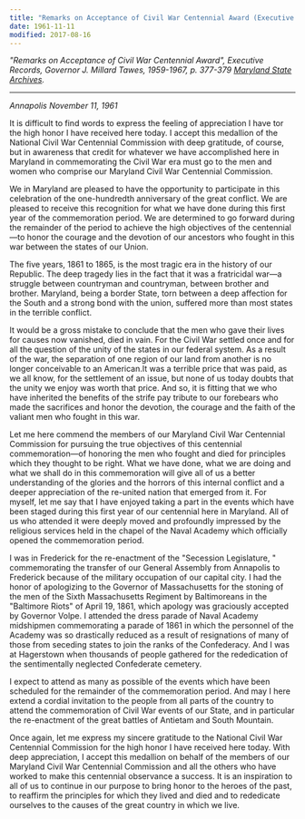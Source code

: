 ```yaml
---
title: "Remarks on Acceptance of Civil War Centennial Award (Executive Records, Governor J. Millard Tawes, 1959-1967, p. 377-379)"
date: 1961-11-11
modified: 2017-08-16
---
```


*"Remarks on Acceptance of Civil War Centennial Award", Executive Records, Governor J. Millard Tawes, 1959-1967, p. 377-379 [Maryland State Archives](http://msa.maryland.gov/megafile/msa/speccol/sc2900/sc2908/000001/000082/html/am82a--377.html).*

---

*Annapolis*
*November 11, 1961*

It is difficult to find words to express the feeling of appreciation I have tor the high honor I have received here today. I accept this medallion of the National Civil War Centennial Commission with deep gratitude, of course, but in awareness that credit for whatever we have accomplished here in Maryland in commemorating the Civil War era must go to the men and women who comprise our Maryland Civil War Centennial Commission.

We in Maryland are pleased to have the opportunity to participate in this celebration of the one-hundredth anniversary of the great conflict. We are pleased to receive this recognition for what we have done during this first year of the commemoration period. We are determined to go forward during the remainder of the period to achieve the high objectives of the centennial—to honor the courage and the devotion of our ancestors who fought in this war between the states of our Union.

The five years, 1861 to 1865, is the most tragic era in the history of our Republic. The deep tragedy lies in the fact that it was a fratricidal war—a struggle between countryman and countryman, between brother and brother. Maryland, being a border State, torn between a deep affection for the South and a strong bond with the union, suffered more than most states in the terrible conflict.

It would be a gross mistake to conclude that the men who gave their lives for causes now vanished, died in vain. For the Civil War settled once and for all the question of the unity of the states in our federal system. As a result of the war, the separation of one region of our land from another is no longer conceivable to an American.It was a terrible price that was paid, as we all know, for the settlement of an issue, but none of us today doubts that the unity we enjoy was worth that price. And so, it is fitting that we who have inherited the benefits of the strife pay tribute to our forebears who made the sacrifices and honor the devotion, the courage and the faith of the valiant men who fought in this war.

Let me here commend the members of our Maryland Civil War Centennial Commission for pursuing the true objectives of this centennial commemoration—of honoring the men who fought and died for principles which they thought to be right. What we have done, what we are doing and what we shall do in this commemoration will give all of us a better understanding of the glories and the horrors of this internal conflict and a deeper appreciation of the re-united nation that emerged from it. For myself, let me say that I have enjoyed taking a part in the events which have been staged during this first year of our centennial here in Maryland. All of us who attended it were deeply moved and profoundly impressed by the religious services held in the chapel of the Naval Academy which officially opened the commemoration period.

I was in Frederick for the re-enactment of the "Secession Legislature, " commemorating the transfer of our General Assembly from Annapolis to Frederick because of the military occupation of our capital city. I had the honor of apologizing to the Governor of Massachusetts for the stoning of the men of the Sixth Massachusetts Regiment by Baltimoreans in the "Baltimore Riots" of April 19, 1861, which apology was graciously accepted by Governor Volpe. I attended the dress parade of Naval Academy midshipmen commemorating a parade of 1861 in which the personnel of the Academy was so drastically reduced as a result of resignations of many of those from seceding states to join the ranks of the Confederacy. And I was at Hagerstown when thousands of people gathered for the rededication of the sentimentally neglected Confederate cemetery.

I expect to attend as many as possible of the events which have been scheduled for the remainder of the commemoration period. And may I here extend a cordial invitation to the people from all parts of the country to attend the commemoration of Civil War events of our State, and in particular the re-enactment of the great battles of Antietam and South Mountain.

Once again, let me express my sincere gratitude to the National Civil War Centennial Commission for the high honor I have received here today. With deep appreciation, I accept this medallion on behalf of the members of our Maryland Civil War Centennial Commission and all the others who have worked to make this centennial observance a success. It is an inspiration to all of us to continue in our purpose to bring honor to the heroes of the past, to reaffirm the principles for which they lived and died and to rededicate ourselves to the causes of the great country in which we live.
